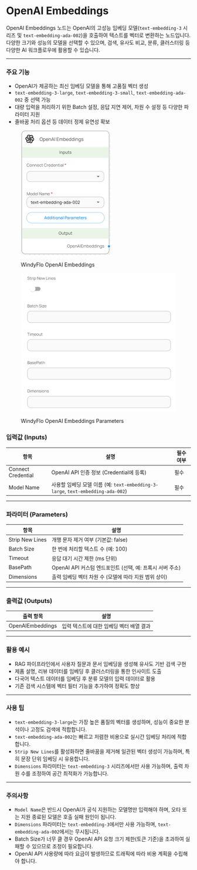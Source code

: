# OpenAI Embeddings

OpenAI Embeddings 노드는 OpenAI의 고성능 임베딩 모델(`text-embedding-3` 시리즈 및 `text-embedding-ada-002`)을 호출하여 텍스트를 벡터로 변환하는 노드입니다. 다양한 크기와 성능의 모델을 선택할 수 있으며, 검색, 유사도 비교, 분류, 클러스터링 등 다양한 AI 워크플로우에 활용할 수 있습니다.

***

### 주요 기능

* OpenAI가 제공하는 최신 임베딩 모델을 통해 고품질 벡터 생성
* `text-embedding-3-large`, `text-embedding-3-small`, `text-embedding-ada-002` 중 선택 가능
* 대량 입력을 처리하기 위한 Batch 설정, 응답 지연 제어, 차원 수 설정 등 다양한 파라미터 지원
* 줄바꿈 처리 옵션 등 데이터 정제 유연성 확보

<figure><img src="../../../.gitbook/assets/image (17).png" alt=""><figcaption><p>WindyFlo OpenAI Embeddings</p></figcaption></figure>

<figure><img src="../../../.gitbook/assets/image (18).png" alt=""><figcaption><p>WindyFlo OpenAI Embeddings Parameters</p></figcaption></figure>

### 입력값 (Inputs)

| 항목                 | 설명                                                                    | 필수 여부 |
| ------------------ | --------------------------------------------------------------------- | ----- |
| Connect Credential | OpenAI API 인증 정보 (Credential에 등록)                                     | 필수    |
| Model Name         | 사용할 임베딩 모델 이름 (예: `text-embedding-3-large`, `text-embedding-ada-002`) | 필수    |

***

### 파라미터 (Parameters)

| 항목              | 설명                                      |
| --------------- | --------------------------------------- |
| Strip New Lines | 개행 문자 제거 여부 (기본값: false)                |
| Batch Size      | 한 번에 처리할 텍스트 수 (예: 100)                 |
| Timeout         | 응답 대기 시간 제한 (ms 단위)                     |
| BasePath        | OpenAI API 커스텀 엔드포인트 (선택, 예: 프록시 서버 주소) |
| Dimensions      | 출력 임베딩 벡터 차원 수 (모델에 따라 지원 범위 상이)        |

***

### 출력값 (Outputs)

| 출력 항목            | 설명                      |
| ---------------- | ----------------------- |
| OpenAIEmbeddings | 입력 텍스트에 대한 임베딩 벡터 배열 결과 |

***

### 활용 예시

* RAG 파이프라인에서 사용자 질문과 문서 임베딩을 생성해 유사도 기반 검색 구현
* 제품 설명, 리뷰 데이터를 임베딩 후 클러스터링을 통한 인사이트 도출
* 다국어 텍스트 데이터를 임베딩 후 분류 모델의 입력 데이터로 활용
* 기존 검색 시스템에 벡터 필터 기능을 추가하여 정확도 향상

***

### 사용 팁

* `text-embedding-3-large`는 가장 높은 품질의 벡터를 생성하며, 성능이 중요한 분석이나 고정도 검색에 적합합니다.
* `text-embedding-ada-002`는 빠르고 저렴한 비용으로 실시간 임베딩 처리에 적합합니다.
* `Strip New Lines`를 활성화하면 줄바꿈을 제거해 일관된 벡터 생성이 가능하며, 특히 문장 단위 임베딩 시 유용합니다.
* `Dimensions` 파라미터는 `text-embedding-3` 시리즈에서만 사용 가능하며, 출력 차원 수를 조정하여 공간 최적화가 가능합니다.

***

### 주의사항

* `Model Name`은 반드시 OpenAI가 공식 지원하는 모델명만 입력해야 하며, 오타 또는 지원 종료된 모델은 호출 실패 원인이 됩니다.
* `Dimensions` 파라미터는 `text-embedding-3`에서만 사용 가능하며, `text-embedding-ada-002`에서는 무시됩니다.
* Batch Size가 너무 클 경우 OpenAI API 요청 크기 제한(토큰 기준)을 초과하여 실패할 수 있으므로 조정이 필요합니다.
* OpenAI API 사용량에 따라 요금이 발생하므로 트래픽에 따라 비용 계획을 수립해야 합니다.
